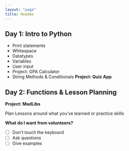 ```yaml
---
layout: "page"
title: Readme
---
```


## Day 1: Intro to Python
- Print statements
- Whitespace
- Datatypes
- Variables
- User input
- Project: GPA Calculator
- String Methods & Conditionals
**Project: Quiz App**

## Day 2: Functions & Lesson Planning
**Project: MadLibs**

Plan Lessons around what you’ve learned or practice skills

**What do I want from volunteers?**
- [ ] Don't touch the keyboard
- [ ] Ask questions
- [ ] Give examples
